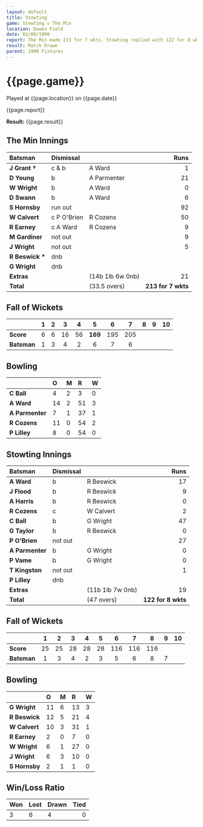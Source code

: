 ```yaml
---
layout: default
title: Stowting
game: Stowting v The Min
location: Dawes Field
date: 02/09/1990
report: The Min made 213 for 7 wkts. Stowting replied with 122 for 8 wkts when time ran out
result: Match Drawn
parent: 1990 Fixtures
---
```


# {{page.game}}

Played at {{page.location}} on {{page.date}}

{{page.report}}

**Result:** {{page.result}}

## The Min Innings

| Batsman | Dismissal |  | Runs |
|:---|:---|---|---:|
| **J Grant &#8224;** | c & b | A Ward | 1 | 
| **D Young** | b | A Parmenter | 21 | 
| **W Wright** | b | A Ward | 0 | 
| **D Swann** | b | A Ward | 6 | 
| **S Hornsby** | run out |  | 92 | 
| **W Calvert** | c P O'Brien | R Cozens | 50 | 
| **R Earney** | c A Ward | R Cozens | 9 | 
| **M Gardiner** | not out |  | 9 | 
| **J Wright** | not out |  | 5 | 
| **R Beswick &#42;** | dnb |  |  |
| **G Wright** | dnb |  |  | 
| **Extras** | | (14b 1lb 6w 0nb) | 21 | 
| **Total** | | (33.5 overs) | **213 for 7 wkts** | 

## Fall of Wickets

| | 1 | 2 | 3 | 4 | 5 | 6 | 7 | 8 | 9 | 10 |
|---|:---:|:---:|:---:|:---:|:---:|:---:|:---:|:---:|:---:|:---:|
| **Score** | 6 | 6 | 16 | 56 | **169** | 195 | 205 |  |  |  | 
| **Batsman** | 1 | 3 | 4 | 2 | 6 | 7 | 6 |  |  |  | 

## Bowling

| | O | M | R | W |
|---|:---|:---|:---|:---|
| **C Ball** | 4 | 2 | 3 | 0 | 
| **A Ward** | 14 | 2 | 51 | 3 | 
| **A Parmenter** | 7 | 1 | 37 | 1 | 
| **R Cozens** | 11 | 0 | 54 | 2 | 
| **P Lilley** | 8 | 0 | 54 | 0 | 

## Stowting Innings

| Batsman | Dismissal |  | Runs |
|:---|:---|---|---:|
| **A Ward** | b | R Beswick | 17 | 
| **J Flood** | b | R Beswick | 9 | 
| **A Harris** | b | R Beswick | 0 | 
| **R Cozens** | c | W Calvert | 2 | 
| **C Ball** | b | G Wright | 47 | 
| **G Taylor** | b | R Beswick | 0 |
| **P O'Brien** | not out |  | 27 | 
| **A Parmenter** | b | G Wright | 0 |
| **P Vame** | b | G Wright | 0 | 
| **T Kingston** | not out |  | 1 |
| **P Lilley** | dnb |  |  | 
| **Extras** | | (11b 1lb 7w 0nb) | 19 | 
| **Total** | | (47 overs) | **122 for 8 wkts** | 

## Fall of Wickets

| | 1 | 2 | 3 | 4 | 5 | 6 | 7 | 8 | 9 | 10 |
|---|:---:|:---:|:---:|:---:|:---:|:---:|:---:|:---:|:---:|:---:|
| **Score** | 25 | 25 | 28 | 28 | 28 | 116 | 116 | 116 |  |  |
| **Batsman** | 1 | 3 | 4 | 2 | 3 | 5 | 6 | 8 | 7 |  |

## Bowling

| | O | M | R | W |
|---|:---|:---|:---|:---|
| **G Wright** | 11 | 6 | 13 | 3 | 
| **R Beswick** | 12 | 5 | 21 | 4 | 
| **W Calvert** | 10 | 3 | 31 | 1 | 
| **R Earney** | 2 | 0 | 7 | 0 | 
| **W Wright** | 6 | 1 | 27 | 0 |
| **J Wright** | 6 | 3 | 10 | 0 |
| **S Hornsby** | 2 | 1 | 1 | 0 |

## Win/Loss Ratio

| Won | Lost | Drawn | Tied |
|:---|:---|:---|---:|
| 3 | 6 | 4 | 0 |